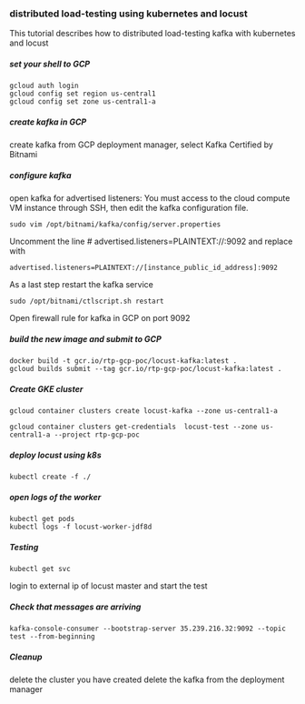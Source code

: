 ### distributed load-testing using kubernetes and locust

This tutorial describes how to distributed load-testing kafka with kubernetes and locust


##### set your shell to GCP #####

    gcloud auth login
    gcloud config set region us-central1
    gcloud config set zone us-central1-a
    


##### create kafka in GCP #####

create kafka from GCP deployment manager, select Kafka Certified by Bitnami

##### configure kafka #####
open kafka for advertised listeners:
You must access to the cloud compute VM instance through SSH, then edit the kafka configuration file.

    sudo vim /opt/bitnami/kafka/config/server.properties

Uncomment the line # advertised.listeners=PLAINTEXT://:9092 and replace with       

    advertised.listeners=PLAINTEXT://[instance_public_id_address]:9092

As a last step restart the kafka service

    sudo /opt/bitnami/ctlscript.sh restart

Open firewall rule for kafka in GCP on port 9092

##### build the new image and submit to GCP #####

    docker build -t gcr.io/rtp-gcp-poc/locust-kafka:latest .
    gcloud builds submit --tag gcr.io/rtp-gcp-poc/locust-kafka:latest .

##### Create GKE cluster #####

    gcloud container clusters create locust-kafka --zone us-central1-a

    gcloud container clusters get-credentials  locust-test --zone us-central1-a --project rtp-gcp-poc

##### deploy locust using k8s #####

    kubectl create -f ./

##### open logs of the worker #####

    kubectl get pods
    kubectl logs -f locust-worker-jdf8d

##### Testing #####

    kubectl get svc

login to external ip of locust master and start the test

##### Check that messages are arriving #####

    kafka-console-consumer --bootstrap-server 35.239.216.32:9092 --topic test --from-beginning


##### Cleanup #####

delete the cluster you have created
delete the kafka from the deployment manager


